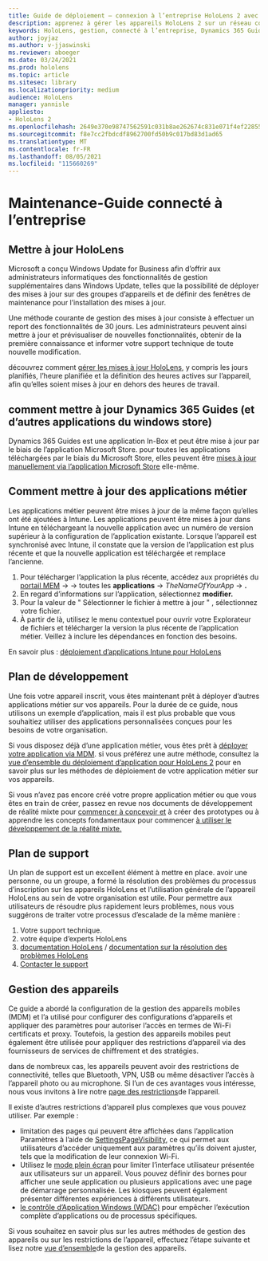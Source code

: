 ```yaml
---
title: Guide de déploiement – connexion à l’entreprise HoloLens 2 avec Dynamics 365 Guides-Maintain
description: apprenez à gérer les appareils HoloLens 2 sur un réseau connecté à l’entreprise avec Dynamics 365 Guides.
keywords: HoloLens, gestion, connecté à l’entreprise, Dynamics 365 Guides, AAD, Azure AD, MDM, gestion des appareils mobiles
author: joyjaz
ms.author: v-jjaswinski
ms.reviewer: aboeger
ms.date: 03/24/2021
ms.prod: hololens
ms.topic: article
ms.sitesec: library
ms.localizationpriority: medium
audience: HoloLens
manager: yannisle
appliesto:
- HoloLens 2
ms.openlocfilehash: 2649e370e98747562591c031b8ae262674c831e071f4ef228557dda66d2dc768
ms.sourcegitcommit: f8e7cc2fbdcdf8962700fd50b9c017bd83d1ad65
ms.translationtype: MT
ms.contentlocale: fr-FR
ms.lasthandoff: 08/05/2021
ms.locfileid: "115660269"
---
```

# <a name="maintain---corporate-connected-guide"></a>Maintenance-Guide connecté à l’entreprise

## <a name="update-hololens"></a>Mettre à jour HoloLens

Microsoft a conçu Windows Update for Business afin d’offrir aux administrateurs informatiques des fonctionnalités de gestion supplémentaires dans Windows Update, telles que la possibilité de déployer des mises à jour sur des groupes d’appareils et de définir des fenêtres de maintenance pour l’installation des mises à jour.

Une méthode courante de gestion des mises à jour consiste à effectuer un report des fonctionnalités de 30 jours. Les administrateurs peuvent ainsi mettre à jour et prévisualiser de nouvelles fonctionnalités, obtenir de la première connaissance et informer votre support technique de toute nouvelle modification.

découvrez comment [gérer les mises à jour HoloLens](/hololens/hololens-updates), y compris les jours planifiés, l’heure planifiée et la définition des heures actives sur l’appareil, afin qu’elles soient mises à jour en dehors des heures de travail.

## <a name="how-to-update-dynamics-365-guides-and-other-store-apps"></a>comment mettre à jour Dynamics 365 Guides (et d’autres applications du windows store)

Dynamics 365 Guides est une application In-Box et peut être mise à jour par le biais de l’application Microsoft Store. pour toutes les applications téléchargées par le biais du Microsoft Store, elles peuvent être [mises à jour manuellement via l’application Microsoft Store](/hololens/holographic-store-apps#update-apps) elle-même.

## <a name="how-to-update-lob-apps"></a>Comment mettre à jour des applications métier

Les applications métier peuvent être mises à jour de la même façon qu’elles ont été ajoutées à Intune. Les applications peuvent être mises à jour dans Intune en téléchargeant la nouvelle application avec un numéro de version supérieur à la configuration de l’application existante. Lorsque l’appareil est synchronisé avec Intune, il constate que la version de l’application est plus récente et que la nouvelle application est téléchargée et remplace l’ancienne.

1. Pour télécharger l’application la plus récente, accédez aux propriétés du [portail MEM](https://endpoint.microsoft.com/#home)  ->   -> toutes les **applications**  ->  *TheNameOfYourApp*  ->  **.**
2. En regard d’informations sur l’application, sélectionnez **modifier.**
3. Pour la valeur de &quot; Sélectionner le fichier à mettre à jour &quot; , sélectionnez votre fichier.
4. À partir de là, utilisez le menu contextuel pour ouvrir votre Explorateur de fichiers et télécharger la version la plus récente de l’application métier. Veillez à inclure les dépendances en fonction des besoins.

En savoir plus : [déploiement d’applications Intune pour HoloLens](/hololens/app-deploy-intune)

## <a name="development-plan"></a>Plan de développement

Une fois votre appareil inscrit, vous êtes maintenant prêt à déployer d’autres applications métier sur vos appareils. Pour la durée de ce guide, nous utilisons un exemple d’application, mais il est plus probable que vous souhaitiez utiliser des applications personnalisées conçues pour les besoins de votre organisation.

Si vous disposez déjà d’une application métier, vous êtes prêt à [déployer votre application via MDM](/hololens/app-deploy-intune). si vous préférez une autre méthode, consultez la [vue d’ensemble du déploiement d’application pour HoloLens 2](/hololens/app-deploy-overview) pour en savoir plus sur les méthodes de déploiement de votre application métier sur vos appareils.

Si vous n’avez pas encore créé votre propre application métier ou que vous êtes en train de créer, passez en revue nos documents de développement de réalité mixte pour [commencer à concevoir et](/windows/mixed-reality/design/design) à créer des prototypes ou à apprendre les concepts fondamentaux pour commencer [à utiliser le développement de la réalité mixte.](/windows/mixed-reality/discover/get-started-with-mr)

## <a name="support-plan"></a>Plan de support

Un plan de support est un excellent élément à mettre en place. avoir une personne, ou un groupe, a formé la résolution des problèmes du processus d’inscription sur les appareils HoloLens et l’utilisation générale de l’appareil HoloLens au sein de votre organisation est utile. Pour permettre aux utilisateurs de résoudre plus rapidement leurs problèmes, nous vous suggérons de traiter votre processus d’escalade de la même manière :

1. Votre support technique.
2. votre équipe d’experts HoloLens
3. [documentation HoloLens](/hololens/)  /  [documentation sur la résolution des problèmes HoloLens](/hololens/hololens-troubleshooting)
4. [Contacter le support](https://support.serviceshub.microsoft.com/supportforbusiness/create?sapId=e9391227-fa6d-927b-0fff-f96288631b8f)

## <a name="device-management"></a>Gestion des appareils

Ce guide a abordé la configuration de la gestion des appareils mobiles (MDM) et l’a utilisé pour configurer des configurations d’appareils et appliquer des paramètres pour autoriser l’accès en termes de Wi-Fi certificats et proxy. Toutefois, la gestion des appareils mobiles peut également être utilisée pour appliquer des restrictions d’appareil via des fournisseurs de services de chiffrement et des stratégies.

dans de nombreux cas, les appareils peuvent avoir des restrictions de connectivité, telles que Bluetooth, VPN, USB ou même désactiver l’accès à l’appareil photo ou au microphone. Si l’un de ces avantages vous intéresse, nous vous invitons à lire notre [page des restrictions](/hololens/hololens-common-device-restrictions)de l’appareil.

Il existe d’autres restrictions d’appareil plus complexes que vous pouvez utiliser. Par exemple :

- limitation des pages qui peuvent être affichées dans l’application Paramètres à l’aide de [SettingsPageVisibility](/hololens/settings-uri-list), ce qui permet aux utilisateurs d’accéder uniquement aux paramètres qu’ils doivent ajuster, tels que la modification de leur connexion Wi-Fi.
- Utilisez le [mode plein écran](/hololens/hololens-kiosk) pour limiter l’interface utilisateur présentée aux utilisateurs sur un appareil. Vous pouvez définir des bornes pour afficher une seule application ou plusieurs applications avec une page de démarrage personnalisée. Les kiosques peuvent également présenter différentes expériences à différents utilisateurs.
- [le contrôle d’Application Windows (WDAC)](/hololens/windows-defender-application-control-wdac) pour empêcher l’exécution complète d’applications ou de processus spécifiques.

Si vous souhaitez en savoir plus sur les autres méthodes de gestion des appareils ou sur les restrictions de l’appareil, effectuez l’étape suivante et lisez notre [vue d’ensemble](/hololens/hololens-csp-policy-overview)de la gestion des appareils.





